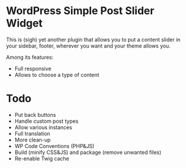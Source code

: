 # WordPress Simple Post Slider Widget

This is (sigh) yet another plugin that allows you to put a content slider in your sidebar, footer, wherever you want and your theme allows you.

Among its features:
- Full responsive
- Allows to choose a type of content

# Todo

- Put back buttons
- Handle custom post types
- Allow various instances
- Full translation
- More clean-up
- WP Code Conventions (PHP&JS)
- Build (minify CSS&JS) and package (remove unwanted files)
- Re-enable Twig cache